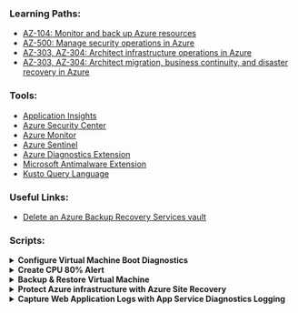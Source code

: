 ### Learning Paths:
- [AZ-104: Monitor and back up Azure resources](https://docs.microsoft.com/en-us/learn/paths/az-104-monitor-backup-resources/)
- [AZ-500: Manage security operations in Azure](https://docs.microsoft.com/en-us/learn/paths/manage-security-operations/)
- [AZ-303, AZ-304: Architect infrastructure operations in Azure](https://docs.microsoft.com/en-us/learn/paths/architect-infrastructure-operations/)
- [AZ-303, AZ-304: Architect migration, business continuity, and disaster recovery in Azure](https://docs.microsoft.com/en-us/learn/paths/architect-migration-bcdr/)

### Tools:
- [Application Insights](https://docs.microsoft.com/en-us/azure/azure-monitor/app/app-insights-overview)
- [Azure Security Center](https://azure.microsoft.com/en-us/services/security-center/)
- [Azure Monitor](https://docs.microsoft.com/en-us/azure/azure-monitor/overview)
- [Azure Sentinel](https://docs.microsoft.com/en-us/azure/sentinel/overview)
- [Azure Diagnostics Extension](https://docs.microsoft.com/en-us/azure/azure-monitor/platform/diagnostics-extension-overview)
- [Microsoft Antimalware Extension](https://docs.microsoft.com/en-us/azure/security/fundamentals/antimalware)
- [Kusto Query Language](https://docs.microsoft.com/en-us/azure/data-explorer/kusto/concepts/)

### Useful Links:
- [Delete an Azure Backup Recovery Services vault](https://docs.microsoft.com/en-us/azure/backup/backup-azure-delete-vault)

### Scripts:
<details>
  <summary><b>Configure Virtual Machine Boot Diagnostics</b></summary>
  
  ```
STORAGE=metricsstorage$RANDOM

az storage account create \
    --name $STORAGE \
    --sku Standard_LRS \
    --location eastus2 \
    --resource-group learn-2d3f4c3e-f5bf-4adb-a7be-a6572787dd70
	
az vm create \
    --name monitored-linux-vm \
    --image UbuntuLTS \
    --size Standard_B1s \
    --location eastus2 \
    --admin-username azureuser \
	--admin-password abcABC123'!@#' \
    --boot-diagnostics-storage $STORAGE \
    --resource-group learn-2d3f4c3e-f5bf-4adb-a7be-a6572787dd70 \
    --generate-ssh-keys
	
  ```
</details>

<details>
  <summary><b>Create CPU 80% Alert</b></summary>
  
  ```
cat <<EOF > cloud-init.txt
#cloud-config
package_upgrade: true
packages:
- stress
runcmd:
- sudo stress --cpu 1
EOF

az vm create \
    --resource-group learn-903737bb-b940-45e0-9ae9-b5943e85ef9c \
    --name vm1 \
    --image UbuntuLTS \
    --custom-data cloud-init.txt \
    --generate-ssh-keys

VMID=$(az vm show \
        --resource-group learn-903737bb-b940-45e0-9ae9-b5943e85ef9c \
        --name vm1 \
        --query id \
        --output tsv)
		
az monitor metrics alert create \
    -n "Cpu80PercentAlert" \
    --resource-group learn-903737bb-b940-45e0-9ae9-b5943e85ef9c \
    --scopes $VMID \
    --condition "max percentage CPU > 80" \
    --description "Virtual machine is running at or greater than 80% CPU utilization" \
    --evaluation-frequency 1m \
    --window-size 1m \
    --severity 3
  ```
</details>

<details>
  <summary><b>Backup & Restore Virtual Machine</b></summary>
  
  ```
RGROUP=$(az group create --name vmbackups --location westus2 --output tsv --query name)

az network vnet create \
    --resource-group $RGROUP \
    --name NorthwindInternal \
    --address-prefix 10.0.0.0/16 \
    --subnet-name NorthwindInternal1 \
    --subnet-prefix 10.0.0.0/24
	
az vm create \
    --resource-group $RGROUP \
    --name NW-APP01 \
    --size Standard_DS1_v2 \
    --vnet-name NorthwindInternal \
    --subnet NorthwindInternal1 \
    --image Win2016Datacenter \
    --admin-username admin123 \
    --no-wait \
    --admin-password abcABC123'!@#'
	
az vm create \
    --resource-group $RGROUP \
    --name NW-RHEL01 \
    --size Standard_DS1_v2 \
    --image RedHat:RHEL:7-RAW:latest \
    --authentication-type ssh \
    --generate-ssh-keys \
    --vnet-name NorthwindInternal \
    --subnet NorthwindInternal1

az backup vault create \
	--name azure-backup  \
	--resource-group vmbackups \
	--location westus2

az backup protection enable-for-vm \
    --resource-group vmbackups \
    --vault-name azure-backup \
    --vm NW-APP01 \
    --policy-name DefaultPolicy

az backup job list \
    --resource-group vmbackups \
    --vault-name azure-backup \
    --output table
	
az backup protection backup-now \
    --resource-group vmbackups \
    --vault-name azure-backup \
    --container-name NW-APP01 \
    --item-name NW-APP01 \
    --retain-until 18-10-2030 \
    --backup-management-type AzureIaasVM

storageName=restorestaging$RANDOM

az storage account create \
	--resource-group $RGROUP \
	--name $storageName \
	--location westus2

az vm stop --resource-group $RGROUP --name NW-APP01

## use azure portal to restore ##

az group delete --name $RGROUP --yes
```
</details>

<details>
  <summary><b>Protect Azure infrastructure with Azure Site Recovery</b></summary>
  
  ```
curl https://raw.githubusercontent.com/MicrosoftDocs/mslearn-protect-infrastructure-with-azure-site-recovery/master/deploy.json > deploy.json

az group create --name west-coast-rg --location westus2
az group create --name east-coast-rg --location eastus2

az deployment group create \
    --name asrDeployment \
    --template-file deploy.json \
    --parameters storageAccounts_asrcache_name=asrcache$RANDOM \
    --resource-group west-coast-rg

az backup vault create \
  --name asr-vault  \
  --resource-group east-coast-rg \
  --location eastus2

# use portal to continue #

az group delete --name west-coast-rg --yes
az group delete --name east-coast-rg --yes
az group delete --name west-coast-rg-asr --yes
  ```
</details>

<details>
  <summary><b>Capture Web Application Logs with App Service Diagnostics Logging</b></summary>
  
  ```
gitRepo=https://github.com/MicrosoftDocs/mslearn-capture-application-logs-app-service
appName="contosofashions$RANDOM"
appPlan="contosofashionsAppPlan"
appLocation=southeastasia
resourceGroup=learn-081cf34f-1480-4bb7-ae7f-fc0592d95f9a
storageAccount=sa$appName

az appservice plan create --name $appPlan --resource-group $resourceGroup --location $appLocation --sku FREE
az webapp create --name $appName --resource-group $resourceGroup --plan $appPlan --deployment-source-url $gitRepo

az storage account create -n $storageAccount -g $resourceGroup -l $appLocation --sku Standard_LRS

az webapp log config --application-logging true --level verbose --name $appName --resource-group $resourceGroup

az webapp log tail  --resource-group learn-081cf34f-1480-4bb7-ae7f-fc0592d95f9a --name $appName

az webapp log config --application-logging false --name $appName --resource-group $resourceGroup

az webapp log show --name $appName --resource-group $resourceGroup
  ```
</details>
